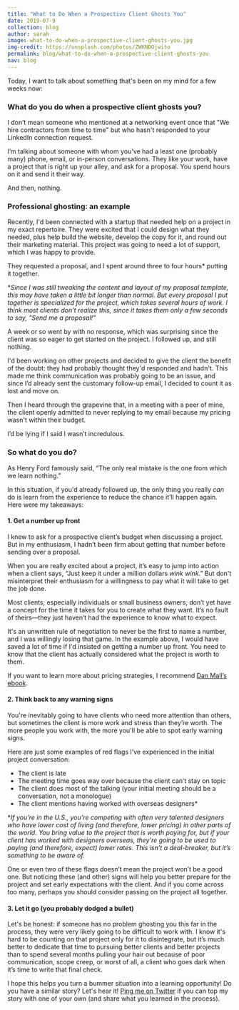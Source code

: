 ```yaml
---
title: "What to Do When a Prospective Client Ghosts You"
date: 2019-07-9
collection: blog
author: sarah
image: what-to-do-when-a-prospective-client-ghosts-you.jpg
img-credit: https://unsplash.com/photos/ZWKNDOjwito
permalink: blog/what-to-do-when-a-prospective-client-ghosts-you
nav: blog
---
```


Today, I want to talk about something that's been on my mind for a few weeks now:

### What do you do when a prospective client ghosts you?

I don’t mean someone who mentioned at a networking event once that "We hire contractors from time to time" but who hasn't responded to your LinkedIn connection request.

I’m talking about someone with whom you've had a least one (probably many) phone, email, or in-person conversations. They like your work, have a project that is right up your alley, and ask for a proposal. You spend hours on it and send it their way.

And then, nothing.

### Professional ghosting: an example

Recently, I'd been connected with a startup that needed help on a project in my exact repertoire. They were excited that I could design what they needed, plus help build the website, develop the copy for it, and round out their marketing material. This project was going to need a lot of support, which I was happy to provide.

They requested a proposal, and I spent around three to four hours* putting it together.

**Since I was still tweaking the content and layout of my proposal template, this may have taken a little bit longer than normal. But every proposal I put together is specialized for the project, which takes several hours of work. I think most clients don’t realize this, since it takes them only a few seconds to say, "Send me a proposal!"*

A week or so went by with no response, which was surprising since the client was so eager to get started on the project. I followed up, and still nothing.

I'd been working on other projects and decided to give the client the benefit of the doubt: they had probably thought they'd responded and hadn't. This made me think communication was probably going to be an issue, and since I’d already sent the customary follow-up email, I decided to count it as lost and move on.

Then I heard through the grapevine that, in a meeting with a peer of mine, the client openly admitted to never replying to my email because my pricing wasn't within their budget.

I’d be lying if I said I wasn’t incredulous.

### So what do you do?

As Henry Ford famously said, “The only real mistake is the one from which we learn nothing.”

In this situation, if you'd already followed up, the only thing you really *can* do is learn from the experience to reduce the chance it’ll happen again. Here were my takeaways:

#### 1. Get a number up front

I knew to ask for a prospective client’s budget when discussing a project. But in my enthusiasm, I hadn’t been firm about getting that number before sending over a proposal.

When you are really excited about a project, it’s easy to jump into action when a client says, “Just keep it under a million dollars *wink* *wink*.” But don't misinterpret their enthusiasm for a willingness to pay what it will take to get the job done.

Most clients, especially individuals or small business owners, don’t yet have a concept for the time it takes for you to create what they want. It’s no fault of theirs—they just haven’t had the experience to know what to expect.

It's an unwritten rule of negotiation to never be the first to name a number, and I was willingly losing that game. In the example above, I would have saved a lot of time if I'd insisted on getting a number up front. You need to know that the client has actually considered what the project is worth to them.

If you want to learn more about pricing strategies, I recommend <a href="https://abookapart.com/products/pricing-design" target="____blank">Dan Mall’s ebook</a>.

#### 2. Think back to any warning signs

You're inevitably going to have clients who need more attention than others, but sometimes the client is more work and stress than they’re worth. The more people you work with, the more you'll be able to spot early warning signs.  

Here are just some examples of red flags I’ve experienced in the initial project conversation:
* The client is late
* The meeting time goes way over because the client can’t stay on topic
* The client does most of the talking (your initial meeting should be a conversation, not a monologue)
* The client mentions having worked with overseas designers*

**If you’re in the U.S., you’re competing with often very talented designers who have lower cost of living (and therefore, lower pricing) in other parts of the world. You bring value to the project that is worth paying for, but if your client has worked with designers overseas, they’re going to be used to paying (and therefore, expect) lower rates. This isn’t a deal-breaker, but it’s something to be aware of.*

One or even two of these flags doesn’t mean the project won’t be a good one. But noticing these (and other) signs will help you better prepare for the project and set early expectations with the client. And if you come across too many, perhaps you should consider passing on the project all together.

#### 3. Let it go (you probably dodged a bullet)

Let's be honest: if someone has no problem ghosting you this far in the process, they were very likely going to be difficult to work with. I know it's hard to be counting on that project only for it to disintegrate, but it’s much better to dedicate that time to pursuing better clients and better projects than to spend several months pulling your hair out because of poor communication, scope creep, or worst of all, a client who goes dark when it’s time to write that final check.

I hope this helps you turn a bummer situation into a learning opportunity! Do you have a similar story? Let's hear it! <a href="https://twitter.com/sarah_june12" target="____blank">Ping me on Twitter</a> if you can top my story with one of your own (and share what you learned in the process).
